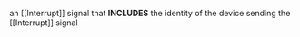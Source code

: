 an [[Interrupt]] signal that **INCLUDES** the identity of the device sending the [[Interrupt]] signal